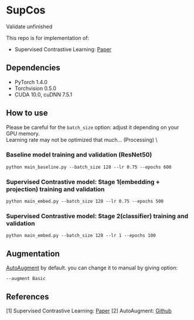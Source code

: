 # SupCos
Validate unfinished

This repo is for implementation of:
- Supervised Contrastive Learning: [Paper](https://arxiv.org/abs/2004.11362)

## Dependencies
- PyTorch 1.4.0 
- Torchvision 0.5.0
- CUDA 10.0, cuDNN 7.5.1

## How to use
Please be careful for the `batch_size` option: adjust it depending on your GPU memory. \
Learning rate may not be optimized that much... (Processing) \

### Baseline model training and validation (ResNet50)
```
python main_baseline.py --batch_size 128 --lr 0.75 --epochs 600
```

### Supervised Contrastive model: Stage 1(embedding + projection) training and validation
```
python main_embed.py --batch_size 128 --lr 0.75 --epochs 500
```

### Supervised Contrastive model: Stage 2(classifier) training and validation
```
python main_embed.py --batch_size 128 --lr 1 --epochs 100
```

## Augmentation
[AutoAugment](https://arxiv.org/abs/1805.09501) by default. you can change it to manual by giving option:
```
--augment Basic
```

## References
[1] Supervised Contrastive Learning: [Paper](https://arxiv.org/abs/2004.11362)
[2] AutoAugment: [Github](https://github.com/4uiiurz1/pytorch-auto-augment)
